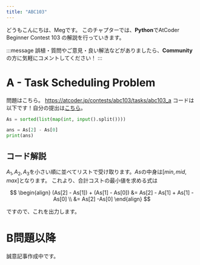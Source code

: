 ```yaml
---
title: "ABC103"
---
```

どうもこんにちは、Megです。
このチャプターでは、**Python**でAtCoder Beginner Contest 103 の解説を行っていきます。

:::message
誤植・質問やご意見・良い解法などがありましたら、**Community**の方に気軽にコメントしてください！
:::
# A - Task Scheduling Problem
問題はこちら。
https://atcoder.jp/contests/abc103/tasks/abc103_a
コードは以下です！自分の提出は[こちら](https://atcoder.jp/contests/abc103/submissions/26789448)。

```python :A.py
As = sorted(list(map(int, input().split())))

ans = As[2] - As[0]
print(ans)
```


## コード解説
$A_1, A_2, A_3$を小さい順に並べてリストで受け取ります。$As$の中身は$[min, mid, max]$となります。
これより、合計コストの最小値を求める式は

$$
\begin{align}
    (As[2] - As[1]) + (As[1] - As[0]) &= As[2] - As[1] + As[1] - As[0] \\
    &= As[2] -As[0]
\end{align}
$$

ですので、これを出力します。

# B問題以降
誠意記事作成中です。